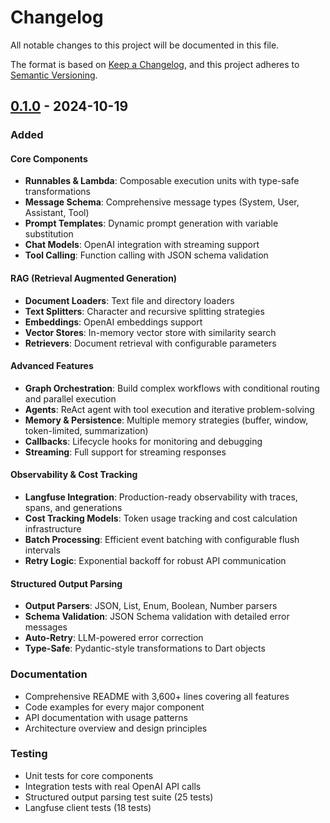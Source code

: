 # Changelog

All notable changes to this project will be documented in this file.

The format is based on [Keep a Changelog](https://keepachangelog.com/en/1.0.0/),
and this project adheres to [Semantic Versioning](https://semver.org/spec/v2.0.0.html).

## [0.1.0] - 2024-10-19

### Added

#### Core Components
- **Runnables & Lambda**: Composable execution units with type-safe transformations
- **Message Schema**: Comprehensive message types (System, User, Assistant, Tool)
- **Prompt Templates**: Dynamic prompt generation with variable substitution
- **Chat Models**: OpenAI integration with streaming support
- **Tool Calling**: Function calling with JSON schema validation

#### RAG (Retrieval Augmented Generation)
- **Document Loaders**: Text file and directory loaders
- **Text Splitters**: Character and recursive splitting strategies
- **Embeddings**: OpenAI embeddings support
- **Vector Stores**: In-memory vector store with similarity search
- **Retrievers**: Document retrieval with configurable parameters

#### Advanced Features
- **Graph Orchestration**: Build complex workflows with conditional routing and parallel execution
- **Agents**: ReAct agent with tool execution and iterative problem-solving
- **Memory & Persistence**: Multiple memory strategies (buffer, window, token-limited, summarization)
- **Callbacks**: Lifecycle hooks for monitoring and debugging
- **Streaming**: Full support for streaming responses

#### Observability & Cost Tracking
- **Langfuse Integration**: Production-ready observability with traces, spans, and generations
- **Cost Tracking Models**: Token usage tracking and cost calculation infrastructure
- **Batch Processing**: Efficient event batching with configurable flush intervals
- **Retry Logic**: Exponential backoff for robust API communication

#### Structured Output Parsing
- **Output Parsers**: JSON, List, Enum, Boolean, Number parsers
- **Schema Validation**: JSON Schema validation with detailed error messages
- **Auto-Retry**: LLM-powered error correction
- **Type-Safe**: Pydantic-style transformations to Dart objects

### Documentation
- Comprehensive README with 3,600+ lines covering all features
- Code examples for every major component
- API documentation with usage patterns
- Architecture overview and design principles

### Testing
- Unit tests for core components
- Integration tests with real OpenAI API calls
- Structured output parsing test suite (25 tests)
- Langfuse client tests (18 tests)

[0.1.0]: https://github.com/EsotericTech/threepio/releases/tag/v0.1.0
